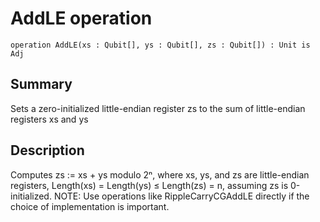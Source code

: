 # AddLE operation

`operation AddLE(xs : Qubit[], ys : Qubit[], zs : Qubit[]) : Unit is Adj`

## Summary
Sets a zero-initialized little-endian register zs to the sum of
little-endian registers xs and ys

## Description
Computes zs := xs + ys modulo 2ⁿ, where xs, ys, and zs are little-endian registers,
Length(xs) = Length(ys) ≤ Length(zs) = n, assuming zs is 0-initialized.
NOTE: Use operations like RippleCarryCGAddLE directly if
the choice of implementation is important.

